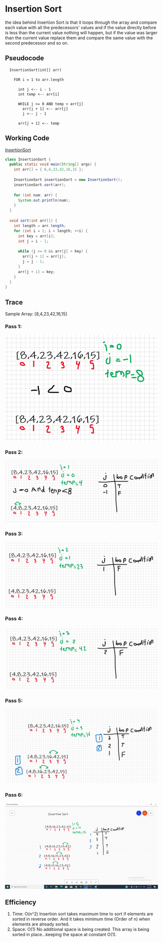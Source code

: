# Insertion Sort
the idea behind Insertion Sort is that it loops through the array and compare each value with all the predecessors' values and if the value directly before is less than the current value nothing will happen, but if the value was larger than the current value replace them and compare the same value with the second predecessor and so on.

## Pseudocode
```
  InsertionSort(int[] arr)

    FOR i = 1 to arr.length

      int j <-- i - 1
      int temp <-- arr[i]

      WHILE j >= 0 AND temp < arr[j]
        arr[j + 1] <-- arr[j]
        j <-- j - 1

      arr[j + 1] <-- temp
```
## Working Code
[InsertionSort](InsertionSort.java)
```java
class InsertionSort {
  public static void main(String[] args) {
    int arr[] = { 8,4,23,42,16,15 };

    InsertionSort insertionSort = new InsertionSort();
    insertionSort.sort(arr);

    for (int num: arr) {
      System.out.println(num);
    }
  }

  void sort(int arr[]) {
    int length = arr.length;
    for (int i = 1; i < length; ++i) {
      int key = arr[i];
      int j = i - 1;

      while (j >= 0 && arr[j] > key) {
        arr[j + 1] = arr[j];
        j = j - 1;
      }
      arr[j + 1] = key;
    }
  }
}
```
## Trace
Sample Array: [8,4,23,42,16,15]

### Pass 1:
![img.png](pass1.png)

### Pass 2:
![img.png](pass2.png)

### Pass 3:
![img.png](pass3.png)

### Pass 4:
![img.png](pass4.png)

### Pass 5:
![img.png](pass5.png)

### Pass 6:
![img.png](pass6.png)

## Efficiency
1. Time: O(n^2)
   Insertion sort takes maximum time to sort if elements are sorted in reverse order. And it takes minimum time (Order of n) when elements are already sorted.
2. Space: O(1)
No additional space is being created. This array is being sorted in place…keeping the space at constant O(1).
